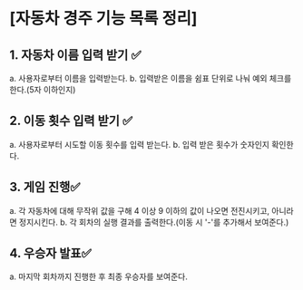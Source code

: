# [자동차 경주 기능 목록 정리]

## 1. 자동차 이름 입력 받기 ✅

a. 사용자로부터 이름을 입력받는다. b. 입력받은 이름을 쉼표 단위로 나눠 예외 체크를 한다.(5자 이하인지)

## 2. 이동 횟수 입력 받기 ✅

a. 사용자로부터 시도할 이동 횟수를 입력 받는다. b. 입력 받은 횟수가 숫자인지 확인한다.

## 3. 게임 진행✅

a. 각 자동차에 대해 무작위 값을 구해 4 이상 9 이하의 값이 나오면 전진시키고, 아니라면 정지시킨다. b. 각 회차의 실행 결과를 출력한다.(이동 시 '-'를 추가해서 보여준다.)

## 4. 우승자 발표✅

a. 마지막 회차까지 진행한 후 최종 우승자를 보여준다.
